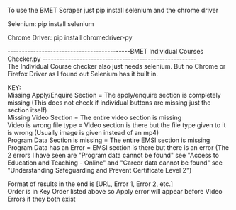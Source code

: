To use the BMET Scraper just pip install selenium and the chrome driver

Selenium:
pip install selenium

Chrome Driver:
pip install chromedriver-py

-------------------------------------------BMET Individual Courses Checker.py ------------------------------------------------------  
The Individual Course checker also just needs selenium. But no Chrome or Firefox Driver as I found out Selenium has it built in.

KEY:  
Missing Apply/Enquire Section = The apply/enquire section is completely missing (This does not check if individual buttons are missing just the section itself)  
Missing Video Section = The entire video section is missing  
Video is wrong file type = Video section is there but the file type given to it is wrong (Usually image is given instead of an mp4)  
Program Data Section is missing = The entire EMSI section is missing  
Program Data has an Error = EMSI section is there but there is an error (The 2 errors I have seen are "Program data cannot be found" see "Access to Education and Teaching - Online" and "Career data cannot be found" see "Understanding Safeguarding and Prevent Certificate Level 2")

Format of results in the end is [URL, Error 1, Error 2, etc.]   
Order is in Key Order listed above so Apply error will appear before Video Errors if they both exist
